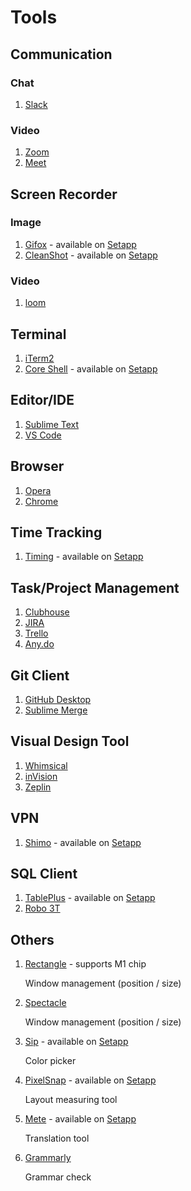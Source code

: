# Tools

## Communication

### Chat
1. [Slack](https://slack.com/)

### Video

1. [Zoom](https://zoom.us/)
2. [Meet](https://meet.google.com/)

## Screen Recorder

### Image

1. [Gifox](https://gifox.io/) - available on [Setapp]
2. [CleanShot](https://getcleanshot.com/) - available on [Setapp]

### Video

1. [loom](https://www.loom.com/)

## Terminal

1. [iTerm2](https://www.iterm2.com/)
1. [Core Shell](https://coreshell.app/) - available on [Setapp]

## Editor/IDE

1. [Sublime Text](https://www.sublimetext.com/)
1. [VS Code](https://code.visualstudio.com/)

## Browser

1. [Opera](https://www.opera.com/)
2. [Chrome](https://www.google.com/chrome/)

## Time Tracking

1. [Timing](https://timingapp.com/) - available on [Setapp]

## Task/Project Management

1. [Clubhouse](https://clubhouse.io/)
1. [JIRA](https://www.atlassian.com/software/jira)
1. [Trello](https://trello.com/)
1. [Any.do](https://www.any.do/)

## Git Client

1. [GitHub Desktop](https://desktop.github.com/)
2. [Sublime Merge](https://www.sublimemerge.com/)

## Visual Design Tool

1. [Whimsical](https://whimsical.co/)
2. [inVision](https://www.invisionapp.com/)
3. [Zeplin](https://zeplin.io/)

## VPN

1. [Shimo](https://www.shimovpn.com) - available on [Setapp]

## SQL Client

1. [TablePlus](https://tableplus.com/) - available on [Setapp]
1. [Robo 3T](https://robomongo.org/)

## Others
1. [Rectangle](https://rectangleapp.com/) - supports M1 chip
    
    Window management (position / size)

2. [Spectacle](https://github.com/eczarny/spectacle/)

    Window management (position / size)

3. [Sip](https://sipapp.io/) - available on [Setapp]

    Color picker  

4. [PixelSnap](https://getpixelsnap.com/) - available on [Setapp]

    Layout measuring tool

5. [Mete](https://www.matetranslate.com/) - available on [Setapp]

    Translation tool
    
6. [Grammarly](https://www.grammarly.com/)

    Grammar check

[Setapp]: https://go.setapp.com/invite/zhchang
